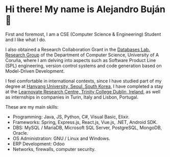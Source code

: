 # Hi there! My name is Alejandro Buján 👋

First and foremost, I am a CSE (Computer Science & Engineering) Student and I like what I do.

I also obtained a Research Collaboration Grant in the [Databases Lab. Research Group](https://lbd.udc.es/MainPage.do?lang=en_US) of the Department of Computer Science, University of A Coruña, where I am delving into aspects such as Software Product Line (SPL) engineering, version control systems and code generation based on Model-Driven Development.

I feel comfortable in international contexts, since I have studied part of my degree at [Hanyang University, Seoul, South Korea](https://www.hanyang.ac.kr/), I have completed a stay at the [Learnovate Research Centre, Trinity College Dublin, Ireland](https://www.learnovatecentre.org/), as well as internships in companies in Turin, Italy and Lisbon, Portugal.

These are my main skills:

+ Programming: Java, JS, Python, C#, Visual Basic, Elixir.
+ Frameworks: Spring, Express.js, React.js, Vue.js, .NET, Android SDK.
+ DBS: MySQL / MariaDB, Microsoft SQL Server, PostgreSQL, MongoDB, Oracle.
+ OS Administration: GNU / Linux and Windows.
+ ERP Development: Odoo
+ Networks, firewalls, computer security.


<!---
alejandrobujan/alejandrobujan is a ✨ special ✨ repository because its `README.md` (this file) appears on your GitHub profile.
You can click the Preview link to take a look at your changes.
--->
